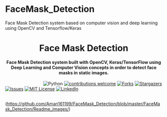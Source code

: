 # FaceMask_Detection
Face Mask Detection system based on computer vision and deep learning using OpenCV and Tensorflow/Keras
<h1 align="center">Face Mask Detection</h1>

<div align= "center">
  <h4>Face Mask Detection system built with OpenCV, Keras/TensorFlow using Deep Learning and Computer Vision concepts in order to detect face masks in static images.</h4>
</div>

&nbsp;&nbsp;&nbsp;&nbsp;&nbsp;&nbsp;&nbsp;&nbsp;&nbsp;&nbsp;&nbsp;&nbsp;&nbsp;&nbsp;&nbsp;&nbsp;&nbsp;&nbsp;&nbsp;&nbsp;&nbsp;&nbsp;&nbsp;&nbsp;&nbsp;&nbsp;&nbsp;&nbsp;&nbsp;&nbsp;
![Python](https://img.shields.io/badge/python-v3.6+-blue.svg)
[![contributions welcome](https://img.shields.io/badge/contributions-welcome-brightgreen.svg?style=flat)](https://github.com/Aman161199/FaceMask_Detection/issues)
[![Forks](https://img.shields.io/github/forks/chandrikadeb7/Face-Mask-Detection.svg?logo=github)](https://github.com/Aman161199/FaceMask_Detection/network/members)
[![Stargazers](https://img.shields.io/github/stars/chandrikadeb7/Face-Mask-Detection.svg?logo=github)](https://github.com/Aman161199/FaceMask_Detection/stargazers)
[![Issues](https://img.shields.io/github/issues/chandrikadeb7/Face-Mask-Detection.svg?logo=github)](https://github.com/Aman161199/FaceMask_Detection/issues)
[![MIT License](https://img.shields.io/github/license/chandrikadeb7/Face-Mask-Detection.svg?style=flat-square)](https://github.com/Aman161199/FaceMask_Detection/blob/master/LICENSE)
[![LinkedIn](https://img.shields.io/badge/-LinkedIn-black.svg?style=flat-square&logo=linkedin&colorB=555)](https://www.linkedin.com/in/aman-jethani-637425182)


&nbsp;&nbsp;&nbsp;&nbsp;&nbsp;&nbsp;&nbsp;&nbsp;&nbsp;&nbsp;&nbsp;&nbsp;&nbsp;&nbsp;&nbsp;&nbsp;&nbsp;&nbsp;&nbsp;&nbsp;&nbsp;&nbsp;&nbsp;&nbsp;&nbsp;&nbsp;&nbsp;&nbsp;&nbsp;&nbsp;&nbsp;&nbsp;&nbsp;&nbsp;&nbsp;
(https://github.com/Aman161199/FaceMask_Detection/blob/master/FaceMask_Detection/Readme_images/)

